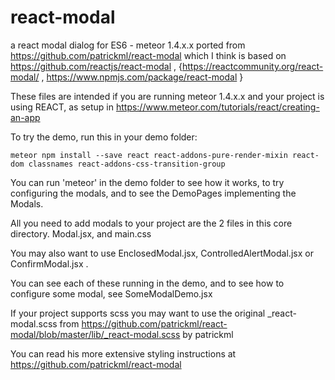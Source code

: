 # react-modal
a react modal dialog for ES6 - meteor 1.4.x.x
ported from https://github.com/patrickml/react-modal   which I think is based on  https://github.com/reactjs/react-modal , {https://reactcommunity.org/react-modal/ ,  https://www.npmjs.com/package/react-modal }



These files are intended if you are running meteor 1.4.x.x and your project is using REACT, as setup in https://www.meteor.com/tutorials/react/creating-an-app


To try the demo, run this in your demo folder:

```
meteor npm install --save react react-addons-pure-render-mixin react-dom classnames react-addons-css-transition-group
```

You can run 'meteor' in the demo folder to see how it works, to try configuring the modals, and to see the DemoPages implementing the Modals.



All you need to add modals to your project are the 2 files in this core directory.    Modal.jsx,  and main.css



You may also want to use EnclosedModal.jsx, ControlledAlertModal.jsx or ConfirmModal.jsx . 


You can see each of these running in the demo, and to see how to configure some modal, see SomeModalDemo.jsx 


If your project supports scss you may want to use the original _react-modal.scss from https://github.com/patrickml/react-modal/blob/master/lib/_react-modal.scss  by patrickml 


You can read his more extensive styling instructions at https://github.com/patrickml/react-modal
